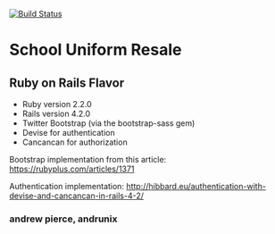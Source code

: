 
[![Build Status](https://semaphoreci.com/api/v1/projects/a6135b94-14d5-4594-a619-901946766486/541324/badge.svg)](https://semaphoreci.com/andrunix/schooluniformresale)


# School Uniform Resale 
## Ruby on Rails Flavor


* Ruby version 2.2.0
* Rails version 4.2.0
* Twitter Bootstrap (via the bootstrap-sass gem)
* Devise for authentication
* Cancancan for authorization




Bootstrap implementation from this article: https://rubyplus.com/articles/1371

Authentication implementation:
http://hibbard.eu/authentication-with-devise-and-cancancan-in-rails-4-2/

### andrew pierce, andrunix

